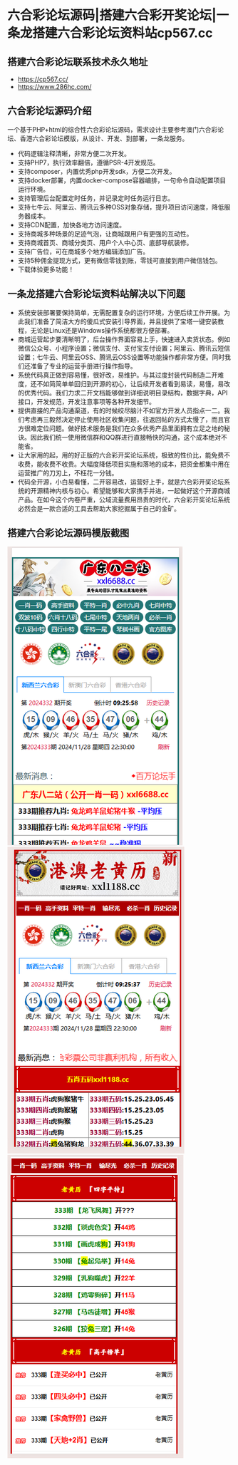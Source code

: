 # 六合彩论坛源码|搭建六合彩开奖论坛|一条龙搭建六合彩论坛资料站cp567.cc


## 搭建六合彩论坛联系技术永久地址
- https://cp567.cc/
- https://www.286hc.com/

## 六合彩论坛源码介绍
一个基于PHP+html的综合性六合彩论坛源码，需求设计主要参考澳门六合彩论坛、香港六合彩论坛模版，从设计、开发、到部署，一条龙服务。
* 代码逻辑注释清晰，非常方便二次开发。
* 支持PHP7，执行效率翻倍，遵循PSR-4开发规范。
* 支持composer，内置优秀php开发sdk，方便二次开发。
* 支持docker部署，内置docker-compose容器编排，一句命令自动配置项目运行环境。
* 支持管理后台配置定时任务，并记录定时任务运行日志。
* 支持七牛云、阿里云、腾讯云多种OSS对象存储，提升项目访问速度，降低服务器成本。
* 支持CDN配置，加快各地方访问速度。
* 支持商城多种场景的足迹气泡，让商城跟用户有更强的互动性。
* 支持商城首页、商城分类页、用户个人中心页、底部导航装修。
* 支持广告位，可在商城多个地方编辑添加广告。
* 支持5种佣金提现方式，更有微信零钱到账，零钱可直接到用户微信钱包。
* 下载体验更多功能！

## 一条龙搭建六合彩论坛资料站解决以下问题
* 系统安装部署要保持简单，无需配置复杂的运行环境，方便后续工作开展。为此我们准备了简洁大方的傻瓜式安装引导界面，并且提供了宝塔一键安装教程，无论是Linux还是Windows操作系统都很方便部署。
* 商城运营起步要清晰明了，后台操作界面容易上手，快速进入卖货状态。例如微信公众号、小程序设置；微信支付、支付宝支付设置；阿里云、腾讯云短信设置；七牛云、阿里云OSS、腾讯云OSS设置等功能操作都非常方便。同时我们还准备了专业的运营手册进行操作指导。
* 系统代码真正做到容易懂，很好改，易维护。与其过度封装代码制造二开难度，还不如简简单单回归到开源的初心，让后续开发者看到易读，易懂，易改的优秀代码。我们力求二开文档能够做到详细说明目录结构，数据字典，API接口，开发规范，开发注意事项等各种开发细节。
* 提供直接的产品沟通渠道，有的时候绞尽脑汁不如官方开发人员指点一二。我们考虑再三毅然决定停止使用社区收集问题，往返回帖的方式太慢了，而且官方很难定位问题。做好技术服务是我们在众多优秀产品里面拥有立足之地的秘诀。因此我们统一使用微信群和QQ群进行直接畅快的沟通，这个成本绝对不能省。
* 让大家用的起，用的好正版的六合彩开奖论坛系统，极致的性价比，能免费不收费，能收费不收贵。大幅度降低项目实施和落地的成本，把资金都集中用在运营推广的刀刃上，不枉花一分钱。
* 代码全开源，小白易看懂，二开容易改，运营好上手，就是六合彩开奖论坛系统的开源精神内核与初心。希望能够和大家携手并进，一起做好这个开源商城产品。在如今这个内卷严重，公域流量费用昂贵的时代，六合彩开奖论坛系统必然会是一款合适的工具去帮助大家挖掘属于自己的金矿。

## 搭建六合彩论坛源码模版截图
![搭建六合彩开奖论坛](./image/1.png "六合彩论坛源码")
![搭建六合彩开奖论坛](./image/2.png "六合彩论坛源码")
![搭建六合彩开奖论坛](./image/3.png "六合彩论坛源码")
